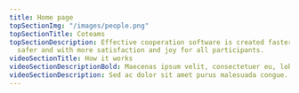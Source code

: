 ```yaml
---
title: Home page
topSectionImg: "/images/people.png"
topSectionTitle: Coteams
topSectionDescription: Effective cooperation software is created faster, cheaper,
  safer and with more satisfaction and joy for all participants.
videoSectionTitle: How it works
videoSectionDescriptionBold: Maecenas ipsum velit, consectetuer eu, lobortis ut, dictum at, dui. In rutrum.
videoSectionDescription: Sed ac dolor sit amet purus malesuada congue. In laoreet, magna id viverra tincidunt, sem odio bibendum justo, vel imperdiet sapien wisi sed libero. Suspendisse sagittis ultrices augue. Mauris metus. Nunc dapibus tortor vel mi dapibus sollicitudin. Etiam posuere lacus quis dolor. Praesent id justo in neque elementum ultrices. Class aptent taciti sociosqu ad litora torquent per conubia nostra, per inceptos hymenaeos. In convallis. Fusce suscipit libero eget elit. Praesent vitae arcu tempor neque lacinia pretium. Morbi imperdiet, mauris ac auctor dictum, nisl ligula egestas nulla, et sollicitudin
---
```

